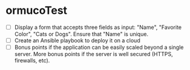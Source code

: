 # ormucoTest

- [ ] Display a form that accepts three fields as input: "Name", "Favorite Color", "Cats or Dogs". Ensure that "Name" is unique.
- [ ] Create an Ansible playbook to deploy it on a cloud
- [ ] Bonus points if the application can be easily scaled beyond a single server. More bonus points if the server is well secured (HTTPS, firewalls, etc).
